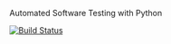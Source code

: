 Automated Software Testing with Python

[![Build Status](https://travis-ci.org/PAKalucki/store-rest-api-test.svg?branch=master)](https://travis-ci.org/PAKalucki/store-rest-api-test)